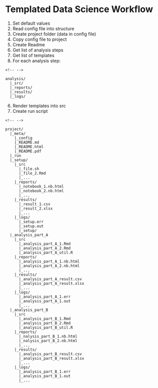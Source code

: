 # Templated Data Science Workflow

1.  Set default values
2.  Read config file into structure
3.  Create project folder (data in config file)
4.  Copy config file to project
5.  Create Readme
6.  Get list of analysis steps
7.  Get list of templates
8.  For each analysis step:

```{=html}
<!-- -->
```
    analysis/
      |_src/
      |_reports/
      |_results/
      |_logs/

6.  Render templates into src
7.  Create run script

```{=html}
<!-- -->
```
    project/
      |_meta/
        |_config
        |_README.md
        |_README.html
        |_README.pdf
      |_run
      |_setup/
        |_src
          |_file.sh
          |_file_2.Rmd
          |_...
        |_reports/
          |_notebook_1.nb.html
          |_notebook_2.nb.html
          |_...
        |_results/
          |_result_1.csv
          |_result_2.xlsx
          |_...
        |_logs/
          |_setup.err
          |_setup.out
          |_setup/
      |_analysis_part_A
        |_src
          |_analysis_part_A_1.Rmd
          |_analysis_part_A_2.Rmd
          |_analysis_part_A_util.R
        |_reports/
          |_analysis_part_A_1.nb.html
          |_analysis_part_A_2.nb.html
          |_...
        |_results/
          |_analysis_part_A_result.csv
          |_analysis_part_A_result.xlsx
          |_...
        |_logs/
          |_analysis_part_A_1.err
          |_analysis_part_A_1.out
          |_...
      |_analysis_part_B
        |_src
          |_analysis_part_B_1.Rmd
          |_analysis_part_B_2.Rmd
          |_analysis_part_B_util.R
        |_reports/
          |_nalysis_part_B_1.nb.html
          |_nalysis_part_B_2.nb.html
          |_...
        |_results/
          |_analysis_part_B_result.csv
          |_analysis_part_B_result.xlsx
          |_...
        |_logs/
          |_analysis_part_B_1.err
          |_analysis_part_B_1.out
          |_...
        
